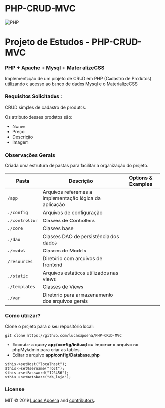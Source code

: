 # PHP-CRUD-MVC
![PHP](https://becode.com.br/wp-content/uploads/2017/09/php-post-1.png)

# Projeto de Estudos - PHP-CRUD-MVC

### PHP + Apache + Mysql + MaterializeCSS
Implementação de um projeto de CRUD em PHP (Cadastro de Produtos) utilizando o acesso ao banco de dados Mysql e o MaterializeCSS.

### Requisitos Solicitados :
CRUD simples de cadastro de produtos.

Os atributo desses produtos são:
- Nome
- Preço
- Descrição
- Imagem

### Observações Gerais
Criada uma estrutura de pastas para facilitar a organização do projeto.

| Pasta  | Descrição  | Options & Examples |
|---|---|---|
| `/app`  | Arquivos referentes a implementação lógica da aplicação  | |
| `./config`  | Arquivos de configuração | |
| `./controller`  | Classes de Controllers | |
| `./core`  | Classes base | |
| `./dao`  | Classes DAO de persistência dos dados | |
| `./model`  | Classes de Models | |
| `/resources`  | Diretório com arquivos de frontend  | |
| `./static`  | Arquivos estáticos utilizados nas views  | |
| `./templates`  | Classes de Views | |
| `./var`  | Diretório para armazenamento dos arquivos gerais  | |


### Como utilizar?

Clone o projeto para o seu repositório local:

```
git clone https://github.com/lucasapoena/PHP-CRUD-MVC
```

- Executar a query **app/config/init.sql** ou importar o arquivo no phpMyAdmin para criar as tables.
- Editar o arquivo **app/config/Database.php** 

```
$this->setHost("localhost");
$this->setUsername("root");
$this->setPassword("123456");
$this->setDatabase("db_loja");
```

### License

MIT © 2019 [Lucas Apoena](https://github.com/lucasapoena/) and [contributors](https://github.com/lucasapoena/zabbix-server-docker/graphs/contributors).
